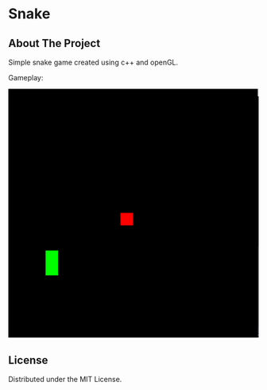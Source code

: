 # Snake

## About The Project
Simple snake game created using c++ and openGL.

Gameplay:

![](https://github.com/kenox2/simple-snake-opengl/blob/main/read_me_files/Usage.gif)




## License

Distributed under the MIT License.
